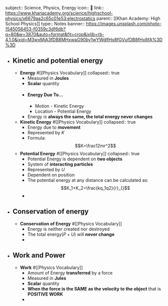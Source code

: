 subject:: Science, Physics, Energy
icon:: 🍎
link:: https://www.khanacademy.org/science/highschool-physics/x6679aa2c65c01e53:electrostatics
parent:: [[Khan Academy: High School Physics]] 
type:: Notes
banner:: https://images.unsplash.com/photo-1545056453-f0359c3df6db?q=80&w=3870&auto=format&fit=crop&ixlib=rb-4.1.0&ixid=M3wxMjA3fDB8MHxwaG90by1wYWdlfHx8fGVufDB8fHx8fA%3D%3D

- ## Kinetic and potential energy
	- **Energy** #[[Physics Vocabulary]]
	  collapsed:: true
		- Measured in **Joules**
		- **Scalar** quantity
		- #### Energy Due To...
			- Motion - Kinetic Energy
			- Location - Potential Energy
		- Energy is **always the same, the total energy never changes**
	- **Kinetic Energy** #[[Physics Vocabulary]]
	  collapsed:: true
		- Energy due to **movement**
		- Represented by $K$
		- Formula:
		  $$K=\frac12mr^2$$
	- **Potential Energy** #[[Physics Vocabulary]]
	  collapsed:: true
		- Potential Energy is dependent on **two objects**
		- System of **interacting particles**
		- Represented by $U$
		- Dependent on position
		- The potential energy at any distance can be calculated as:
		  $$K_1+K_2=\frac{kq_1q2}{r}_{}$$
		-
- ## Conservation of energy
	- **Conservation of Energy** #[[Physics Vocabulary]]
		- Energy is neither created nor destroyed
		- The total energy($P+U$) will **never change**
		-
- ## Work and Power
	- **Work** #[[Physics Vocabulary]]
		- Amount of Energy **transferred** by a force
		- Measured in **Jules**
		- **Scalar** quantity
		- **When the force is the SAME as the velocity to the object** that is **POSITIVE WORK**
		-